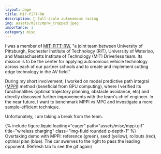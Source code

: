 ```yaml
---
layout: page
title: MIT-PITT-RW
description: 🏁 full-scale autonomous racing
img: assets/misc/mprw_cropped.jpeg
importance: 1
category: misc
---
```


I was a member of [MIT-PITT-RW](https://www.mitpittrw.com/), "a joint team between University of Pittsburgh, Rochester Institute of Technology (RIT), University of Waterloo, and Massachusetts Institute of Technology (MIT) Driverless team. Its mission is to be the center for applying autonomous vehicle technology across each of our partner schools and to create and implement cutting edge technology in the AV field."

During my short involvement, I worked on model predictive path integral ([MPPI](https://sites.gatech.edu/acds/mppi/)) method (beneficial from GPU computing), where I verified its functionalities (optimal trajectory planning, obstacle avoidance, etc) and directly discussed further improvements with the team's chief engineer. In the near future, I want to benchmark MPPI vs MPC and investigate a more sample-efficient technique.

Unfortunately, I am taking a break from the team.

<div class="row justify-content-sm-center">
    <div class="col-sm-8 mt-3 mt-md-0">
        {% include figure.liquid loading="eager" path="assets/misc/mppi.gif" title="wireless charging" class="img-fluid rounded z-depth-1" %}
      <div class="caption">
          Overtaking demo with MPPI: reference (green), seed (yellow), rollouts (red), optimal plan (blue). The car swerves to the right to pass the leading opponent. (Refresh tab to see the gif again)
      </div>
    </div>
</div>

